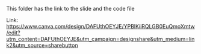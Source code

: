 This folder has the link to the slide and the code file

Link: https://www.canva.com/design/DAFUthOEYJE/YPBlKiiRQLGB0EuQmoXmtw/edit?utm_content=DAFUthOEYJE&utm_campaign=designshare&utm_medium=link2&utm_source=sharebutton
